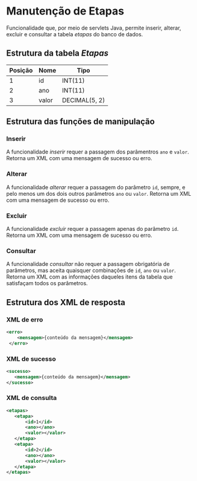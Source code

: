 # Manutenção de Etapas

Funcionalidade que, por meio de servlets Java, permite inserir, alterar, excluir e consultar a tabela *etapas* do banco de dados.

## Estrutura da tabela *Etapas*

| Posição | Nome |    Tipo     |
|---------|------|-------------|
|1        |id    |INT(11)      |
|2        |ano   |INT(11)      |
|3        |valor |DECIMAL(5, 2)|

## Estrutura das funções de manipulação

### Inserir

A funcionalidade *inserir* requer a passagem dos parâmentros `ano` e `valor`. Retorna um XML com uma mensagem de sucesso ou erro.

### Alterar

A funcionalidade *alterar* requer a passagem do parâmetro `id`, sempre, e pelo menos um dos dois outros parâmetros `ano` ou `valor`. Retorna um XML com uma mensagem de sucesso ou erro.

### Excluir

A funcionalidade *excluir* requer a passagem apenas do parâmetro `id`. Retorna um XML com uma mensagem de sucesso ou erro.

### Consultar

A funcionalidade *consultar* não requer a passagem obrigatória de parâmetros, mas aceita quaisquer combinações de `id`, `ano` ou `valor`. Retorna um XML com as informações daqueles itens da tabela que satisfaçam todos os parâmetros.

## Estrutura dos XML de resposta

### XML de erro
```xml
<erro>
    <mensagem>{conteúdo da mensagem}</mensagem>
 </erro>
 ```

 ### XML de sucesso
 ```xml
<sucesso>
    <mensagem>{conteúdo da mensagem}</mensagem>
 </sucesso>
 ```

 ### XML de consulta
 ```xml
<etapas>
    <etapa>
        <id>1</id>
        <ano></ano>
        <valor></valor>
    </etapa>
    <etapa>
        <id>2</id>
        <ano></ano>
        <valor></valor>
    </etapa>
</etapas>
```

